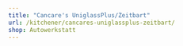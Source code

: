 ```yaml
---
title: "Cancare's UniglassPlus/Zeitbart"
url: /kitchener/cancares-uniglassplus-zeitbart/
shop: Autowerkstatt
---
```

